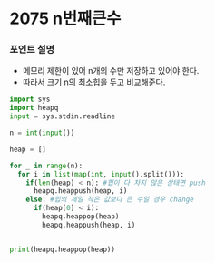 ﻿# 2075 n번째큰수

### 포인트 설명
- 메모리 제한이 있어 n개의 수만 저장하고 있어야 한다.
- 따라서 크기 n의 최소힙을 두고 비교해준다.

```python
import sys
import heapq
input = sys.stdin.readline

n = int(input())

heap = []

for _ in range(n):
  for i in list(map(int, input().split())):
    if(len(heap) < n): #힙이 다 차지 않은 상태면 push
      heapq.heappush(heap, i)
    else: #힙의 제일 작은 값보다 큰 수일 경우 change
      if(heap[0] < i):
        heapq.heappop(heap)
        heapq.heappush(heap, i)


print(heapq.heappop(heap))
```
